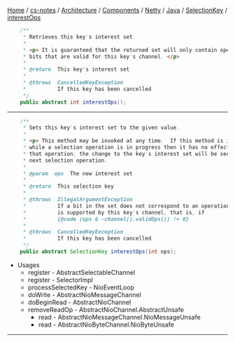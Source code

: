 [Home](https://mengxianbin.github.io) /
[cs-notes](https://mengxianbin.github.io/cs-notes/site) /
[Architecture](https://mengxianbin.github.io/cs-notes/site/Architecture) /
[Components](https://mengxianbin.github.io/cs-notes/site/Architecture/Components) /
[Netty](https://mengxianbin.github.io/cs-notes/site/Architecture/Components/Netty) /
[Java](https://mengxianbin.github.io/cs-notes/site/Architecture/Components/Netty/Java) /
[SelectionKey](https://mengxianbin.github.io/cs-notes/site/Architecture/Components/Netty/Java/SelectionKey) /
[interestOps](https://mengxianbin.github.io/cs-notes/site/Architecture/Components/Netty/Java/SelectionKey/interestOps)

```java
    /**
     * Retrieves this key's interest set.
     *
     * <p> It is guaranteed that the returned set will only contain operation
     * bits that are valid for this key's channel. </p>
     *
     * @return  This key's interest set
     *
     * @throws  CancelledKeyException
     *          If this key has been cancelled
     */
    public abstract int interestOps();
```

---

```java
    /**
     * Sets this key's interest set to the given value.
     *
     * <p> This method may be invoked at any time.  If this method is invoked
     * while a selection operation is in progress then it has no effect upon
     * that operation; the change to the key's interest set will be seen by the
     * next selection operation.
     *
     * @param  ops  The new interest set
     *
     * @return  This selection key
     *
     * @throws  IllegalArgumentException
     *          If a bit in the set does not correspond to an operation that
     *          is supported by this key's channel, that is, if
     *          {@code (ops & ~channel().validOps()) != 0}
     *
     * @throws  CancelledKeyException
     *          If this key has been cancelled
     */
    public abstract SelectionKey interestOps(int ops);
```

* Usages
    * register - AbstractSelectableChannel
    * register - SelectorImpl
    * processSelectedKey - NioEventLoop
    * doWrite - AbstractNioMessageChannel
    * doBeginRead - AbstractNioChannel
    * removeReadOp - AbstractNioChannel.AbstractUnsafe
        * read - AbstractNioMessageChannel.NioMessageUnsafe
        * read - AbstractNioByteChannel.NioByteUnsafe

---
